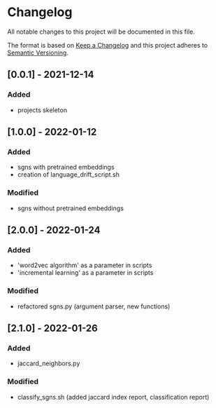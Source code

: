 # Changelog
All notable changes to this project will be documented in this file.

The format is based on [Keep a Changelog](http://keepachangelog.com/en/1.0.0/)
and this project adheres to [Semantic Versioning](http://semver.org/spec/v2.0.0.html).

## [0.0.1] - 2021-12-14
### Added
- projects skeleton

## [1.0.0] - 2022-01-12
### Added
- sgns with pretrained embeddings
- creation of language_drift_script.sh
### Modified
- sgns without pretrained embeddings

## [2.0.0] - 2022-01-24
### Added
- 'word2vec algorithm' as a parameter in scripts
- 'incremental learning' as a parameter in scripts
### Modified
- refactored sgns.py (argument parser, new functions)

## [2.1.0] - 2022-01-26
### Added
- jaccard_neighbors.py
### Modified
- classify_sgns.sh (added jaccard index report, classification report)



